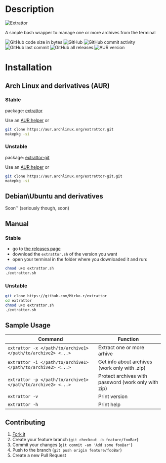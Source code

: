 # Description

![Extrattor](https://github.com/Mirko-r/extrattor/blob/master/Extrattor1.0.png)

A simple bash wrapper to manage one or more archives from the terminal

![GitHub code size in bytes](https://img.shields.io/github/languages/code-size/Mirko-r/extrattor) ![GitHub](https://img.shields.io/github/license/Mirko-r/extrattor) ![GitHub commit activity](https://img.shields.io/github/commit-activity/y/Mirko-r/extrattor) ![GitHub last commit](https://img.shields.io/github/last-commit/Mirko-r/extrattor) ![GitHub all releases](https://img.shields.io/github/downloads/Mirko-r/extrattor/total) ![AUR version](https://img.shields.io/aur/version/extrattor)

# Installation

## Arch Linux and derivatives (AUR)

### Stable
package: [extrattor](https://aur.archlinux.org/packages/extrattor)<br>

Use an [AUR helper](https://wiki.archlinux.org/title/AUR_helpers) or

```bash
git clone https://aur.archlinux.org/extrattor.git
makepkg -si
```

### Unstable
package: [extrattor-git](https://aur.archlinux.org/packages/extrattor-git)<br>

Use an [AUR helper](https://wiki.archlinux.org/title/AUR_helpers) or

```bash
git clone https://aur.archlinux.org/extrattor-git.git
makepkg -si
```

## Debian\Ubuntu and derivatives

Soon™ (seriously though, soon)

## Manual

### Stable

- go to [the releases page](https://github.com/Mirko-r/extrattor/releases)
- download the `extrattor.sh` of the version you want
- open your terminal in the folder where you downloaded it and run:

```bash
chmod u+x extrattor.sh
./extrattor.sh
```

### Unstable

```bash
git clone https://github.com/Mirko-r/extrattor
cd extrattor
chmod u+x extrattor.sh
./extrattor.sh
```
## Sample Usage

| Command              | Function                                                                              |
| -------------------- | ------------------------------------------------------------------------------------- |
| `extrattor -x </path/to/archive1> </path/to/archive2> <...>`| Extract one or more arhive                          |
| `extrattor -i </path/to/archive1> </path/to/archive2> <...>`| Get info about archives (work only with .zip)       |
| `extrattor -p </path/to/archive1> </path/to/archive2> <...>`| Protect archives with password (work only with zip) |
| `extrattor -v`       | Print version                                                                         |
| `extrattor -h`       | Print help                                                                            |

## Contributing

1. [Fork it](<https://github.com/Mirko-r/extrattor/fork>)
2. Create your feature branch (`git checkout -b feature/fooBar`)
3. Commit your changes (`git commit -am 'Add some fooBar'`)
4. Push to the branch (`git push origin feature/fooBar`)
5. Create a new Pull Request
